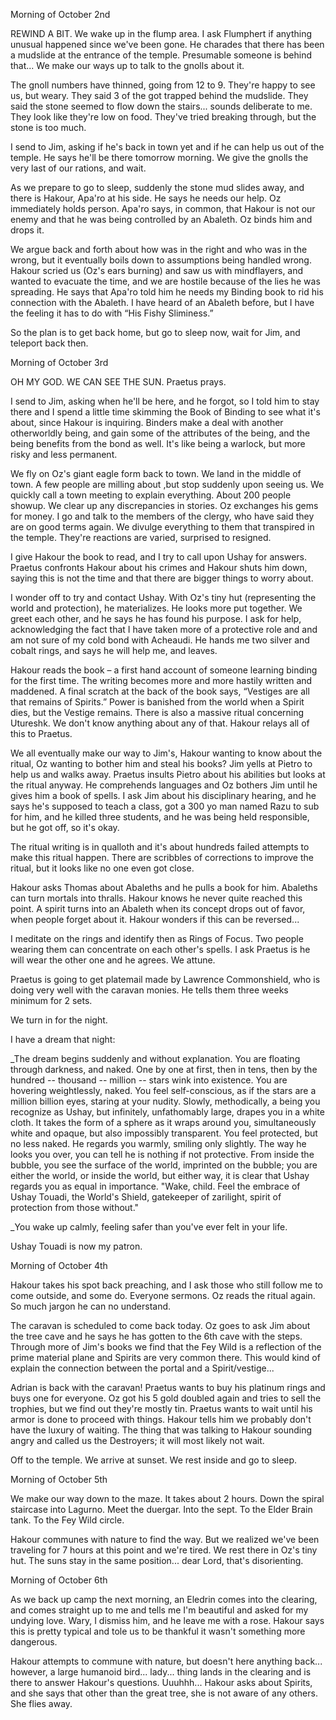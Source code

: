 Morning of October 2nd

REWIND A BIT. We wake up in the flump area. I ask Flumphert if anything unusual happened since we've been gone. He charades that there has been a mudslide at the entrance of the temple. Presumable someone is behind that... We make our ways up to talk to the gnolls about it. 

The gnoll numbers have thinned, going from 12 to 9. They're happy to see us, but weary. They said 3 of the got trapped behind the mudslide. They said the stone seemed to flow down the stairs... sounds deliberate to me. They look like they're low on food. They've tried breaking through, but the stone is too much.  

I send to Jim, asking if he's back in town yet and if he can help us out of the temple. He says he'll be there tomorrow morning. We give the gnolls the very last of our rations, and wait. 

As we prepare to go to sleep, suddenly the stone mud slides away, and there is Hakour, Apa'ro at his side. He says he needs our help. Oz immediately holds person. Apa'ro says, in common, that Hakour is not our enemy and that he was being controlled by an Abaleth. Oz binds him and drops it. 

We argue back and forth about how was in the right and who was in the wrong, but it eventually boils down to assumptions being handled wrong. Hakour scried us (Oz's ears burning) and saw us with mindflayers, and wanted to evacuate the time, and we are hostile because of the lies he was spreading. He says that Apa'ro told him he needs my Binding book to rid his connection with the Abaleth. I have heard of an Abaleth before, but I have the feeling it has to do with “His Fishy Sliminess.”

So the plan is to get back home, but go to sleep now, wait for Jim, and teleport back then.

Morning of October 3rd 

OH MY GOD. WE CAN SEE THE SUN. Praetus prays.

I send to Jim, asking when he'll be here, and he forgot, so I told him to stay there and I spend a little time skimming the Book of Binding to see what it's about, since Hakour is inquiring. Binders make a deal with another otherworldly being, and gain some of the attributes of the being, and the being benefits from the bond as well. It's like being a warlock, but more risky and less permanent. 

We fly on Oz's giant eagle form back to town. We land in the middle of town. A few people are milling about ,but stop suddenly upon seeing us. We quickly call a town meeting to explain everything. About 200 people showup. We clear up any discrepancies in stories. Oz exchanges his gems for money. I go and talk to the members of the clergy, who have said they are on good terms again. We divulge everything to them that transpired in the temple. They're reactions are varied, surprised to resigned.

I give Hakour the book to read, and I try to call upon Ushay for answers. Praetus confronts Hakour about his crimes and Hakour shuts him down, saying this is not the time and that there are bigger things to worry about.

I wonder off to try and contact Ushay. With Oz's tiny hut (representing the world and protection), he materializes. He looks more put together. We greet each other, and he says he has found his purpose. I ask for help, acknowledging the fact that I have taken more of a protective role and and am not sure of my cold bond with Acheaudi. He hands me two silver and cobalt rings, and says he will help me, and leaves. 

Hakour reads the book – a first hand account of someone learning binding for the first time. The writing becomes more and more hastily written and maddened. A final scratch at the back of the book says, “Vestiges are all that remains of Spirits.” Power is banished from the world when a Spirit dies, but the Vestige remains. There is also a massive ritual concerning Utureshk. We don't know anything about any of that. Hakour relays all of this to Praetus. 

We all eventually make our way to Jim's, Hakour wanting to know about the ritual, Oz wanting to bother him and steal his books? Jim yells at Pietro to help us and walks away. Praetus insults Pietro about his abilities but looks at the ritual anyway. He comprehends languages and Oz bothers Jim until he gives him a book of spells. I ask Jim about his disciplinary hearing, and he says he's supposed to teach a class, got a 300 yo man named Razu to sub for him, and he killed three students, and he was being held responsible, but he got off, so it's okay.

The ritual writing is in qualloth and it's about hundreds failed attempts to make this ritual happen. There are scribbles of corrections to improve the ritual, but it looks like no one even got close. 

Hakour asks Thomas about Abaleths and he pulls a book for him. Abaleths can turn mortals into thralls. Hakour knows he never quite reached this point. A spirit turns into an Abaleth when its concept drops out of favor, when people forget about it. Hakour wonders if this can be reversed...

I meditate on the rings and identify then as Rings of Focus. Two people wearing them can concentrate on each other's spells.  I ask Praetus is he will wear the other one and he agrees. We attune. 

Praetus is going to get platemail made by Lawrence Commonshield, who is doing very well with the caravan monies. He tells them three weeks minimum for 2 sets. 

We turn in for the night.

I have a dream that night:

_The dream begins suddenly and without explanation. You are floating through darkness, and naked. One by one at first, then in tens, then by the hundred -- thousand -- million -- stars wink into existence. You are hovering weightlessly, naked. You feel self-conscious, as if the stars are a million billion eyes, staring at your nudity. Slowly, methodically, a being you recognize as Ushay, but infinitely, unfathomably large, drapes you in a white cloth. It takes the form of a sphere as it wraps around you, simultaneously white and opaque, but also impossibly transparent. You feel protected, but no less naked. He regards you warmly, smiling only slightly. The way he looks you over, you can tell he is nothing if not protective. From inside the bubble, you see the surface of the world, imprinted on the bubble; you are either the world, or inside the world, but either way, it is clear that Ushay regards you as equal in importance. "Wake, child. Feel the embrace of Ushay Touadi, the World's Shield, gatekeeper of zarilight, spirit of protection from those without."

_You wake up calmly, feeling safer than you've ever felt in your life.

Ushay Touadi is now my patron.

Morning of October 4th

Hakour takes his spot back preaching, and I ask those who still follow me to come outside, and some do. Everyone sermons. Oz reads the ritual again. So much jargon he can no understand. 

The caravan is scheduled to come back today. Oz goes to ask Jim about the tree cave and he says he has gotten to the 6th cave with the steps. Through more of Jim's books we find that the Fey Wild is a reflection of the prime material plane and Spirits are very common there. This would kind of explain the connection between the portal and a Spirit/vestige...

Adrian is back with the caravan! Praetus wants to buy his platinum rings and buys one for everyone. Oz got his 5 gold doubled again and tries to sell the trophies, but we find out they're mostly tin. Praetus wants to wait until his armor is done to proceed with things. Hakour tells him we probably don't have the luxury of waiting. The thing that was talking to Hakour sounding angry and called us the Destroyers; it will most likely not wait. 

Off to the temple. We arrive at sunset. We rest inside and go to sleep.

Morning of October 5th

We make our way down to the maze. It takes about 2 hours. Down the spiral staircase into Lagurno. Meet the duergar. Into the sept. To the Elder Brain tank. To the Fey Wild circle.

Hakour communes with nature to find the way. But we realized we've been traveling for 7 hours at this point and we're tired. We rest there in Oz's tiny hut. The suns stay in the same position... dear Lord, that's disorienting. 

Morning of October 6th

As we back up camp the next morning, an Eledrin comes into the clearing, and comes straight up to me and tells me I'm beautiful and asked for my undying love. Wary, I dismiss him, and he leave me with a rose. Hakour says this is pretty typical and tole us to be thankful it wasn't something more dangerous. 

Hakour attempts to commune with nature, but doesn't here anything back... however, a large humanoid bird... lady... thing lands in the clearing and is there to answer Hakour's questions. Uuuhhh... Hakour asks about Spirits, and she says that other than the great tree, she is not aware of any others. She flies away.